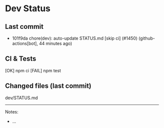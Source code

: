 # Dev Status

## Last commit
- 101f9da chore(dev): auto-update STATUS.md [skip ci] (#1450) (github-actions[bot], 44 minutes ago)
## CI & Tests
[OK] npm ci
[FAIL] npm test

## Changed files (last commit)
dev/STATUS.md

---
Notes:
- ...
